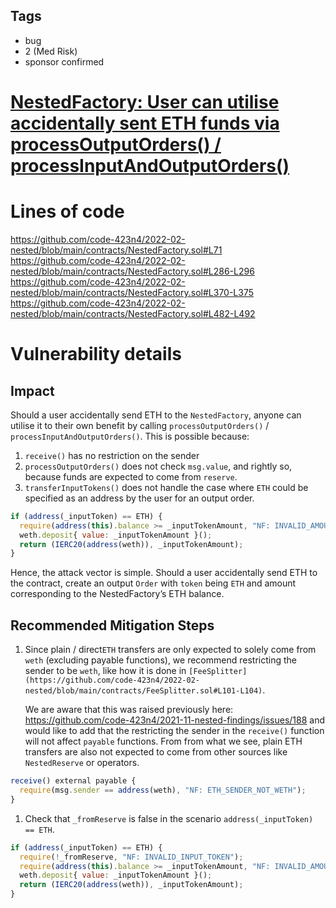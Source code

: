 ## Tags

- bug
- 2 (Med Risk)
- sponsor confirmed

# [NestedFactory: User can utilise accidentally sent ETH funds via processOutputOrders() / processInputAndOutputOrders()](https://github.com/code-423n4/2022-02-nested-findings/issues/44) 

# Lines of code

https://github.com/code-423n4/2022-02-nested/blob/main/contracts/NestedFactory.sol#L71
https://github.com/code-423n4/2022-02-nested/blob/main/contracts/NestedFactory.sol#L286-L296
https://github.com/code-423n4/2022-02-nested/blob/main/contracts/NestedFactory.sol#L370-L375
https://github.com/code-423n4/2022-02-nested/blob/main/contracts/NestedFactory.sol#L482-L492


# Vulnerability details

## Impact

Should a user accidentally send ETH to the `NestedFactory`, anyone can utilise it to their own benefit by calling `processOutputOrders()` / `processInputAndOutputOrders()`. This is possible because:

1. `receive()` has no restriction on the sender
2. `processOutputOrders()` does not check `msg.value`, and rightly so, because funds are expected to come from `reserve`.
3. `transferInputTokens()` does not handle the case where `ETH` could be specified as an address by the user for an output order.

```jsx
if (address(_inputToken) == ETH) {
  require(address(this).balance >= _inputTokenAmount, "NF: INVALID_AMOUNT_IN");
  weth.deposit{ value: _inputTokenAmount }();
  return (IERC20(address(weth)), _inputTokenAmount);
}
```

Hence, the attack vector is simple. Should a user accidentally send ETH to the contract, create an output `Order` with `token` being `ETH` and amount corresponding to the NestedFactory’s ETH balance.

## Recommended Mitigation Steps

1. Since plain / direct`ETH` transfers are only expected to solely come from `weth` (excluding payable functions), we recommend restricting the sender to be `weth`, like how it is done in `[FeeSplitter](https://github.com/code-423n4/2022-02-nested/blob/main/contracts/FeeSplitter.sol#L101-L104)`.
    
    We are aware that this was raised previously here: https://github.com/code-423n4/2021-11-nested-findings/issues/188 and would like to add that the restricting the sender in the `receive()` function will not affect `payable` functions. From from what we see, plain ETH transfers are also not expected to come from other sources like `NestedReserve` or operators.
    

```jsx
receive() external payable {
  require(msg.sender == address(weth), "NF: ETH_SENDER_NOT_WETH");
}
```

1. Check that `_fromReserve` is false in the scenario `address(_inputToken) == ETH`.

```jsx
if (address(_inputToken) == ETH) {
  require(!_fromReserve, "NF: INVALID_INPUT_TOKEN");
  require(address(this).balance >= _inputTokenAmount, "NF: INVALID_AMOUNT_IN");
  weth.deposit{ value: _inputTokenAmount }();
  return (IERC20(address(weth)), _inputTokenAmount);
}
```

